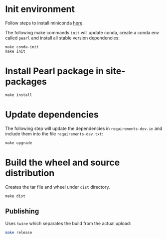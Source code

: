 
# Init environment

Follow steps to install miniconda [here](https://docs.conda.io/projects/conda/en/latest/index.html).

The following make commands `init` will update conda, create a conda env called `pearl` and install all stable version
dependencies:

```
make conda-init
make init
```

# Install Pearl package in site-packages

```
make install
```

# Update dependencies
The following step will update the dependencies in `requirements-dev.in` and
include them into the file `requirements-dev.txt`:

```
make upgrade
```


# Build the wheel and source distribution

Creates the tar file and wheel under `dist` directory.

```
make dist
```

## Publishing

Uses `twine` which separates the build from the actual upload:

```bash
make release
```

